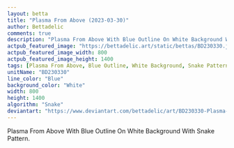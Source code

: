 ```yaml
---
layout: betta
title: "Plasma From Above (2023-03-30)"
author: Bettadelic
comments: true
description: "Plasma From Above With Blue Outline On White Background With Snake Pattern."
actpub_featured_image: "https://bettadelic.art/static/bettas/BD230330.jpg"
actpub_featured_image_width: 800
actpub_featured_image_height: 1400
tags: [Plasma From Above, Blue Outline, White Background, Snake Pattern, March 2023]
unitName: "BD230330"
line_color: "Blue"
background_color: "White"
width: 800
height: 1400
algorithm: "Snake"
deviantart: "https://www.deviantart.com/bettadelic/art/BD230330-Plasma-From-Above-2023-03-30-955890321"
---
```


Plasma From Above With Blue Outline On White Background With Snake Pattern.
